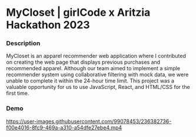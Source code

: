 # MyCloset | girlCode x Aritzia Hackathon 2023

### Description

MyCloset is an apparel recommender web application where I contributed on creating the web page that displays previous purchases and recommended apparel. Although our team aimed to implement a simple recommender system using collaborative filtering with mock data, we were unable to complete it within the 24-hour time limit. This project was a valuable opportunity for us to use JavaScript, React, and HTML/CSS for the first time.

### Demo

https://user-images.githubusercontent.com/99078453/236382736-f00e4016-8fc9-469a-a310-a54dfe27ebe4.mp4
